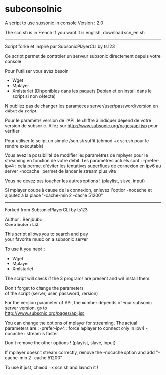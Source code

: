 subconsolnic
============

A script to use subsonic in console
Version : 2.0

The scn.sh is in French
If you want it in english, download scn_en.sh


--------------------------------------------------------

Script forké et inspiré par SubsonicPlayerCLI by ts123

Ce script permet de controler un serveur subsonic directement depuis votre console

Pour l'utiliser vous avez besoin 
* Wget
* Mplayer
* Xmlstarlet
(Disponibles dans les paquets Debian et en install dans le script si non détecté)

N'oubliez pas de changer les paramètres server/user/password/version en début de script.

Pour le paramètre version de l'API, le chiffre à indiquer dépend de votre version de subsonic. Allez sur
 http://www.subsonic.org/pages/api.jsp  pour vérifier
 
Pour utiliser le script un simple /scn.sh suffit (chmod +x scn.sh pour le rendre exécutable)

Vous avez la possibilité de modifier les paramètres de mplayer pour le streaming en fonction de votre débit.
Les paramètres actuels sont :
-prefer-ipv4 : cela permet d'éviter les tentatives superflues de connexion en ipv6 au server
-nocache : permet de lancer le stream plus vite

Vous ne devez pas toucher les autres options ! (playlist, slave, input)

Si mplayer coupe à cause de la connexion, enlevez l'option -nocache et ajoutez à la place "-cache-min 2 -cache 51200"

  ---------------------------------------
 
 
 Forked from SubsonicPlayerCLI by ts123     

 Author : Benjbubu                          
 Contributor : LiZ                          
                                            
 This script allows you to search and play       
 your favorite music on a subsonic server
 
 
 To use it you need :
 * Wget
 * Mplayer
 * Xmlstarlet
 
 The script will check if the 3 programs are present and will install them.
                                            
 Don't forget to change the parameters    
 of the script (server, user, password, version)    
 
  For the version parameter  of API, the number depends of your subsonic server version. go to   
 http://www.subsonic.org/pages/api.jsp   
 
 You can change the options of mplayer for streaming. The actual parameters are : 
 -prefer-ipv4 : force mplayer to connect only in ipv4
 -nocache : stream is faster 

Don't remove the other options ! (playlist, slave, input)
 
 If mplayer doesn't stream correctly, remove the -nocache option and add "-cache-min 2 -cache 51200"

 To use it just, chmod +x scn.sh and launch it ! 

                                            
  
                                         

